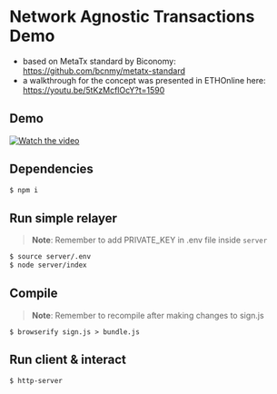 # Network Agnostic Transactions Demo

- based on MetaTx standard by Biconomy: https://github.com/bcnmy/metatx-standard
- a walkthrough for the concept was presented in ETHOnline here: https://youtu.be/5tKzMcflOcY?t=1590

## Demo

[![Watch the video](https://img.youtube.com/vi/ETvnnZGQDDc/2.jpg)](https://youtu.be/ETvnnZGQDDc)

## Dependencies
```bash
$ npm i
```

## Run simple relayer
> __Note__: Remember to add PRIVATE_KEY in .env file inside `server`

```bash
$ source server/.env
$ node server/index
```

## Compile
> __Note__: Remember to recompile after making changes to sign.js
```
$ browserify sign.js > bundle.js
```

## Run client & interact
```
$ http-server
```

